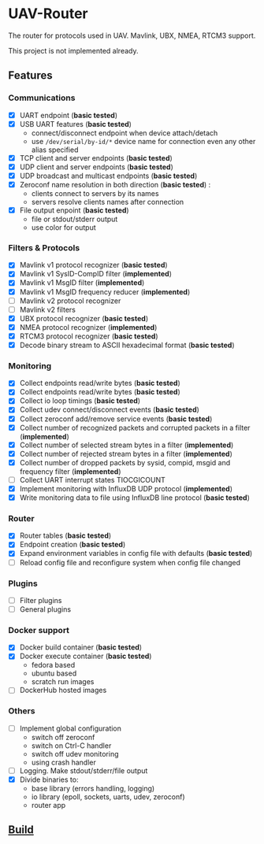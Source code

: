 # UAV-Router
The router for protocols used in UAV. Mavlink, UBX, NMEA, RTCM3 support.

This project is not implemented already.
## Features
### Communications
- [x] UART endpoint (__basic tested__)
- [x] USB UART features (__basic tested__)
    - connect/disconnect endpoint when device attach/detach
    - use `/dev/serial/by-id/*` device name for connection even any other alias specified
- [x] TCP client and server endpoints (__basic tested__)
- [x] UDP client and server endpoints (__basic tested__)
- [x] UDP broadcast and multicast endpoints (__basic tested__)
- [x] Zeroconf name resolution in both direction (__basic tested__) : 
    - clients connect to servers by its names
    - servers resolve clients names after connection
- [x] File output enpoint (__basic tested__)
    - file or stdout/stderr output
    - use color for output
### Filters & Protocols
- [x] Mavlink v1 protocol recognizer (__basic tested__)
- [x] Mavlink v1 SysID-CompID filter (__implemented__)
- [x] Mavlink v1 MsgID filter (__implemented__)
- [x] Mavlink v1 MsgID frequency reducer (__implemented__)
- [ ] Mavlink v2 protocol recognizer
- [ ] Mavlink v2 filters
- [x] UBX protocol recognizer (__basic tested__)
- [x] NMEA protocol recognizer (__implemented__)
- [x] RTCM3 protocol recognizer (__basic tested__)
- [x] Decode binary stream to ASCII hexadecimal format  (__basic tested__)
### Monitoring
- [x] Collect endpoints read/write bytes (__basic tested__)
- [x] Collect endpoints read/write bytes (__basic tested__)
- [x] Collect io loop timings (__basic tested__)
- [x] Collect udev connect/disconnect events (__basic tested__)
- [x] Collect zeroconf add/remove service events (__basic tested__)
- [x] Collect number of recognized packets and corrupted packets in a filter (__implemented__)
- [x] Collect number of selected stream bytes in a filter (__implemented__)
- [x] Collect number of rejected stream bytes in a filter (__implemented__)
- [x] Collect number of dropped packets by sysid, compid, msgid and frequency filter (__implemented__)
- [ ] Collect UART interrupt states TIOCGICOUNT
- [x] Implement monitoring with InfluxDB UDP protocol  (__implemented__)
- [x] Write monitoring data to file using InfluxDB line protocol (__basic tested__)
### Router
- [x] Router tables (__basic tested__)
- [x] Endpoint creation (__basic tested__)
- [x] Expand environment variables in config file with defaults (__basic tested__)
- [ ] Reload config file and reconfigure system when config file changed
### Plugins
- [ ] Filter plugins
- [ ] General plugins
### Docker support
- [X] Docker build container (__basic tested__)
- [X] Docker execute container (__basic tested__)
    - fedora based
    - ubuntu based
    - scratch run images
- [ ] DockerHub hosted images
### Others
- [ ] Implement global configuration
    - switch off zeroconf
    - switch on Ctrl-C handler
    - switch off udev monitoring
    - using crash handler
- [ ] Logging. Make stdout/stderr/file output
- [X] Divide binaries to:
    - base library (errors handling, logging)
    - io library (epoll, sockets, uarts, udev, zeroconf)
    - router app

## [Build](build.md)

